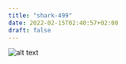 ```yaml
---
title: "shark-499"
date: 2022-02-15T02:40:57+02:00
draft: false
---
```


![alt text](https://hugo-testing-sharks.ams3.digitaloceanspaces.com/whale.jpg "shark-499")
